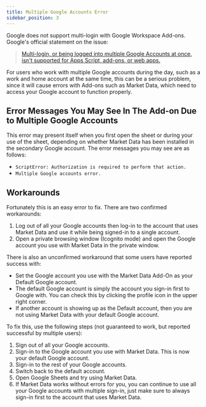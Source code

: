 ```yaml
---
title: Multiple Google Accounts Error
sidebar_position: 3
---
```


Google does not support multi-login with Google Workspace Add-ons. Google's official statement on the issue:

> [Multi-login, or being logged into multiple Google Accounts at once, isn't supported for Apps Script, add-ons, or web apps.](https://developers.google.com/apps-script/guides/projects#fix_issues_with_multiple_google_accounts)

For users who work with multiple Google accounts during the day, such as a work and home account at the same time, this can be a serious problem, since it will cause errors with Add-ons such as Market Data, which need to access your Google account to function properly.

## Error Messages You May See In The Add-on Due to Multiple Google Accounts

This error may present itself when you first open the sheet or during your use of the sheet, depending on whether Market Data has been installed in the secondary Google account. The error messages you may see are as follows:

- `ScriptError: Authorization is required to perform that action.`
- `Multiple Google accounts error.`

## Workarounds

Fortunately this is an easy error to fix. There are two confirmed workarounds:

1. Log out of all your Google accounts then log-in to the account that uses Market Data and use it while being signed-in to a single account. 
2. Open a private browsing window (Icognito mode) and open the Google account you use with Market Data in the private window.

There is also an unconfirmed workaround that some users have reported success with: 

- Set the Google account you use with the Market Data Add-On as your Default Google account.
- The default Google account is simply the account you sign-in first to Google with. You can check this by clicking the profile icon in the upper right corner. 
- If another account is showing up as the Default account, then you are not using Market Data with your default Google account.

To fix this, use the following steps (not guaranteed to work, but reported successful by multiple users):

1. Sign out of all your Google accounts.
2. Sign-in to the Google account you use with Market Data. This is now your default Google account.
3. Sign-in to the rest of your Google accounts.
4. Switch back to the default account.
5. Open Google Sheets and try using Market Data.
6. If Market Data works without errors for you, you can continue to use all your Google accounts with multiple sign-in, just make sure to always sign-in first to the account that uses Market Data.
